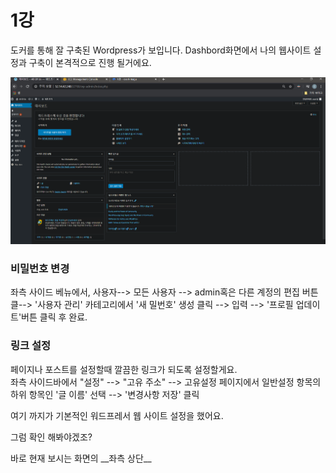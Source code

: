 # 1강

도커를 통해 잘 구축된 Wordpress가 보입니다. Dashbord화면에서 나의 웹사이트 설정과 구축이 본격적으로 진행 될거에요. 

![&#xB300;&#xC2DC; &#xBCF4;&#xB4DC; &#xD654;&#xBA74; ](../../.gitbook/assets/image%20%28230%29.png)

###  비밀번호 변경 

좌측 사이드 베뉴에서, 사용자--&gt; 모든 사용자 --&gt; admin혹은 다른 계정의 편집 버튼 클--&gt; '사용자 관리' 카테고리에서 '새 밀번호' 생성 클릭 --&gt; 입력 --&gt; '프로필 업데이트'버튼 클릭 후 완료.  


### 링크 설정 

페이지나 포스트를 설정할때 깔끔한 링크가 되도록 설정할게요.   
좌측 사이드바에서 "설정" --&gt; "고유 주소" --&gt; 고유설정 페이지에서 일반설정 항목의 하위 항목인 '글 이름' 선택  --&gt; '변경사항 저장' 클릭   
  
여기 까지가 기본적인 워드프레서 웹 사이트 설정을 했어요.   
  
그럼 확인 해봐야겠조?

바로 현재 보시는 화면의 \_\_좌측 상단\_\_ 



